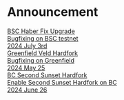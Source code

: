 
# Announcement

<div class="doc-announce">
    <a href="./haber-fix/">
        <div>
            <div class="announce-title">BSC Haber Fix Upgrade</div>
            <div class="announce-desc">Bugfixing on BSC testnet</div>
        </div>
        <span class="announce-date">2024 July 3rd</span>
    </a>
    <a href="./veld-greenfield/">
        <div>
            <div class="announce-title">Greenfield Veld Hardfork</div>
            <div class="announce-desc">Bugfixing on Greenfield</div>
        </div>
        <span class="announce-date">2024 May 25</span>
    </a>
    <a href="./second-sunset-bc/">
        <div>
            <div class="announce-title">BC Second Sunset Hardfork</div>
            <div class="announce-desc">Enable Second Sunset Hardfork on BC</div>
        </div>
        <span class="announce-date">2024 June 26</span>
    </a>
</div>
